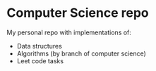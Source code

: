 # Computer Science repo

My personal repo with implementations of:

- Data structures
- Algorithms (by branch of computer science)
- Leet code tasks
